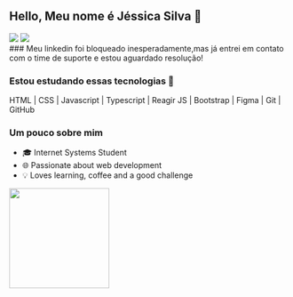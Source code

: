 ## Hello, Meu nome é Jéssica Silva 👋 
<div>
<a href = "mailto:jessicasilv3@gmail.com"><img src="https://img.shields.io/badge/Gmail-D14836?style=for-the-badge&logo=gmail&logoColor=white" target="_blank"></a>
<a href="https://www.linkedin.com/in/jessica-silva-developer" target="_blank"><img src="https://img.shields.io/badge/-LinkedIn-%230077B5?style=for-the-badge&logo=linkedin&logoColor=white" target="_blank"></a>   
</div> ### Meu linkedin foi bloqueado inesperadamente,mas já entrei em contato com o time de suporte e estou aguardado resolução! 

### Estou estudando essas tecnologias 🚀
       
HTML | CSS | Javascript | Typescript | Reagir JS | Bootstrap | Figma | Git | GitHub 
          
        
          
### Um pouco sobre mim     
- 🎓 Internet Systems Student
- 🌐 Passionate about web development
- 💡 Loves learning, coffee and a good challenge

<div>
<a href="https://github.com/jessicasilvagermano">
<img height="180em" src="https://github-readme-stats.vercel.app/api?username=jessicasilvagermano&show_icons=true&theme=ligth&include_all_commits=true&count_private=true"/>
</div>
